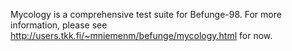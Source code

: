 Mycology is a comprehensive test suite for Befunge-98. For more
information, please see http://users.tkk.fi/~mniemenm/befunge/mycology.html
for now.
